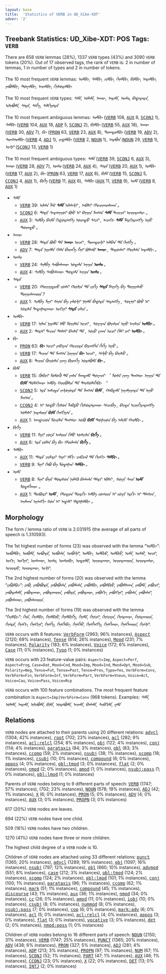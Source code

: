 ```yaml
---
layout: base
title:  'Statistics of VERB in UD_Xibe-XDT'
udver: '2'
---
```


## Treebank Statistics: UD_Xibe-XDT: POS Tags: `VERB`

There are 658 `VERB` lemmas (28%), 1337 `VERB` types (43%) and 3090 `VERB` tokens (20%).
Out of 17 observed tags, the rank of `VERB` is: 2 in number of lemmas, 1 in number of types and 2 in number of tokens.

The 10 most frequent `VERB` lemmas: <em>ᠣᠮᠪᡞ, ᠰᡝᠮᠪᡞ, ᡪᡞᠮᠪᡞ, ᡤᡝᠨᡝᠮᠪᡞ, ᠪᡞᠮᠪᡞ, ᠠᠷᠠᠮᠪᡞ, ᠶᠠᠪᡠᠮᠪᡞ, ᡨᡠᠸᠠᠮᠪᡞ, ᠠᠴᠠᠮᠪᡞ, ᡤᡞᠰᡠᠷᡝᠮᠪᡞ</em>

The 10 most frequent `VERB` types:  <em>ᠰᡝᠮᡝ, ᡠᠯᠠᠮᡝ, ᠠᡣᡡ, ᠠᠷᠠᠮᡝ, ᠣᡥᠣ, ᠪᠠᡩᠠᠷᠠᠷᠠ, ᡞᠯᡞᠪᡠᠮᡝ, ᠰᡝᠷᡝ, ᠰᡝᡥᡝ, ᠰᡝᠯᡤᡞᠶᡝᠷᡝ</em>

The 10 most frequent ambiguous lemmas: <em>ᠣᠮᠪᡞ</em> (<tt><a href="sjo_xdt-pos-VERB.html">VERB</a></tt> 108, <tt><a href="sjo_xdt-pos-AUX.html">AUX</a></tt> 8, <tt><a href="sjo_xdt-pos-SCONJ.html">SCONJ</a></tt> 1), <em>ᠰᡝᠮᠪᡞ</em> (<tt><a href="sjo_xdt-pos-VERB.html">VERB</a></tt> 104, <tt><a href="sjo_xdt-pos-AUX.html">AUX</a></tt> 18, <tt><a href="sjo_xdt-pos-ADP.html">ADP</a></tt> 5, <tt><a href="sjo_xdt-pos-SCONJ.html">SCONJ</a></tt> 2), <em>ᠪᡞᠮᠪᡞ</em> (<tt><a href="sjo_xdt-pos-VERB.html">VERB</a></tt> 55, <tt><a href="sjo_xdt-pos-AUX.html">AUX</a></tt> 18), <em>ᠠᡣᡡ</em> (<tt><a href="sjo_xdt-pos-VERB.html">VERB</a></tt> 30, <tt><a href="sjo_xdt-pos-ADV.html">ADV</a></tt> 7), <em>ᠪᡞ</em> (<tt><a href="sjo_xdt-pos-PRON.html">PRON</a></tt> 63, <tt><a href="sjo_xdt-pos-VERB.html">VERB</a></tt> 23, <tt><a href="sjo_xdt-pos-AUX.html">AUX</a></tt> 8), <em>ᡨᠣᡣᡨᠣᠮᠪᡞ</em> (<tt><a href="sjo_xdt-pos-VERB.html">VERB</a></tt> 19, <tt><a href="sjo_xdt-pos-ADV.html">ADV</a></tt> 2), <em>ᠰᠣᡢᡤᠣᠮᠪᡞ</em> (<tt><a href="sjo_xdt-pos-VERB.html">VERB</a></tt> 4, <tt><a href="sjo_xdt-pos-ADJ.html">ADJ</a></tt> 1), <em>ᡪᡞᡩᡝᠮᠪᡞ</em> (<tt><a href="sjo_xdt-pos-VERB.html">VERB</a></tt> 2, <tt><a href="sjo_xdt-pos-NOUN.html">NOUN</a></tt> 1), <em>ᠠᠷᠪᡠᠨ</em> (<tt><a href="sjo_xdt-pos-NOUN.html">NOUN</a></tt> 29, <tt><a href="sjo_xdt-pos-VERB.html">VERB</a></tt> 1), <em>ᠣᡫᡞ</em> (<tt><a href="sjo_xdt-pos-SCONJ.html">SCONJ</a></tt> 13, <tt><a href="sjo_xdt-pos-VERB.html">VERB</a></tt> 1)

The 10 most frequent ambiguous types:  <em>ᠰᡝᠮᡝ</em> (<tt><a href="sjo_xdt-pos-VERB.html">VERB</a></tt> 39, <tt><a href="sjo_xdt-pos-SCONJ.html">SCONJ</a></tt> 6, <tt><a href="sjo_xdt-pos-AUX.html">AUX</a></tt> 3), <em>ᠠᡣᡡ</em> (<tt><a href="sjo_xdt-pos-VERB.html">VERB</a></tt> 28, <tt><a href="sjo_xdt-pos-ADV.html">ADV</a></tt> 7), <em>ᠣᡥᠣ</em> (<tt><a href="sjo_xdt-pos-VERB.html">VERB</a></tt> 24, <tt><a href="sjo_xdt-pos-AUX.html">AUX</a></tt> 4), <em>ᠰᡝᠷᡝ</em> (<tt><a href="sjo_xdt-pos-VERB.html">VERB</a></tt> 20, <tt><a href="sjo_xdt-pos-AUX.html">AUX</a></tt> 1), <em>ᠣᠮᠪᡞ</em> (<tt><a href="sjo_xdt-pos-VERB.html">VERB</a></tt> 17, <tt><a href="sjo_xdt-pos-AUX.html">AUX</a></tt> 2), <em>ᠪᡞ</em> (<tt><a href="sjo_xdt-pos-PRON.html">PRON</a></tt> 63, <tt><a href="sjo_xdt-pos-VERB.html">VERB</a></tt> 17, <tt><a href="sjo_xdt-pos-AUX.html">AUX</a></tt> 8), <em>ᠪᡞᠮᡝ</em> (<tt><a href="sjo_xdt-pos-VERB.html">VERB</a></tt> 15, <tt><a href="sjo_xdt-pos-SCONJ.html">SCONJ</a></tt> 5, <tt><a href="sjo_xdt-pos-CCONJ.html">CCONJ</a></tt> 4, <tt><a href="sjo_xdt-pos-AUX.html">AUX</a></tt> 1), <em>ᠪᡞᡥᡝ</em> (<tt><a href="sjo_xdt-pos-VERB.html">VERB</a></tt> 11, <tt><a href="sjo_xdt-pos-AUX.html">AUX</a></tt> 6), <em>ᠰᡝᠮᠪᡞ</em> (<tt><a href="sjo_xdt-pos-AUX.html">AUX</a></tt> 11, <tt><a href="sjo_xdt-pos-VERB.html">VERB</a></tt> 9), <em>ᠣᠮᡝ</em> (<tt><a href="sjo_xdt-pos-VERB.html">VERB</a></tt> 8, <tt><a href="sjo_xdt-pos-AUX.html">AUX</a></tt> 1)


* <em>ᠰᡝᠮᡝ</em>
  * <tt><a href="sjo_xdt-pos-VERB.html">VERB</a></tt> 39: <em>ᡞᠯᡥᠠ ᠯᡝᠷ <b>ᠰᡝᠮᡝ</b> ᡞᠯᡥᠠᡫᡞ , ᠠᠪᠰᡞ ᡥᠣᠴᡞᡣᠣᠰᠠᡣᠠ 。</em>
  * <tt><a href="sjo_xdt-pos-SCONJ.html">SCONJ</a></tt> 6: <em>ᡨᡝᠷᡝ ᠰᠠᠷᡤᠠᠨᡪᡠᡞ ᠪᠣᡠ ᡞ ᠪᠠᠨᡪᡞᠨ ᠮᠠᡢᡤᠠ <b>ᠰᡝᠮᡝ</b> ᡨᠠᠴᡞᠴᡞ ᠣᡪᠣᠷᠠᡥᡡ 。</em>
  * <tt><a href="sjo_xdt-pos-AUX.html">AUX</a></tt> 3: <em>ᠰᡞᠮᠪᡝ ᠪᠠᡞᠮᡝ ᡣᡞᡩᡠᠷᡝᡢᡤᡝ ᡠᡨᡨᡠ ᠰᡝᠴᡞ , ᠠᠴᠠᡣᡞ <b>ᠰᡝᠮᡝ</b> ᠮᡝᠷᡣᡞᠷᠠᡢᡤᡝ ᡞᠨᡠ ᡨᡠᡨᡨᡠ 。</em>
* <em>ᠠᡣᡡ</em>
  * <tt><a href="sjo_xdt-pos-VERB.html">VERB</a></tt> 28: <em>ᡨᡝᠷᡝ ᠪᠣᡠ ᡩᡝ <b>ᠠᡣᡡ</b> ᠣᠴᡞ , ᡨᠣᡣᡨᠣᡫᡞ ᠠᠯᠪᠠᠨ ᡩᡝ ᡤᡝᠨᡝᡥᡝ 。</em>
  * <tt><a href="sjo_xdt-pos-ADV.html">ADV</a></tt> 7: <em>ᡨᡝᠷᡝ ᠨᡞᠶᠠᠯᠮᠠ ᡤᠠᠯᠠ ᠪᡝᡨᡥᡝ ᡥᡝᠨᡞ ᠪᠣᠯᡤᠣ <b>ᠠᡣᡡ</b> , ᡩᠠᠷᡠᡥᠠᡞ ᡥᡡᠯᡥᠠ ᠠᠷᠠᠮᠪᡞ 。</em>
* <em>ᠣᡥᠣ</em>
  * <tt><a href="sjo_xdt-pos-VERB.html">VERB</a></tt> 24: <em>ᠰᡞᠮᠪᡝ ᠰᠠᠪᡠᡥᠠᡣᡡ ᡠᡨᠠᠯᠠ ᠠᠨᡞᠶᠠ <b>ᠣᡥᠣ</b> 。</em>
  * <tt><a href="sjo_xdt-pos-AUX.html">AUX</a></tt> 4: <em>ᠰᡞᠮᠪᡝ ᠰᠠᠪᡠᡥᠠᡣᡡ ᡨᡠᡨᠠᠯᠠ ᠠᠨᡞᠶᠠ <b>ᠣᡥᠣ</b> 。</em>
* <em>ᠰᡝᠷᡝ</em>
  * <tt><a href="sjo_xdt-pos-VERB.html">VERB</a></tt> 20: <em>ᡥᡡᡪᡞᠨᡨᠣᡠ ᡪᡠᠰᡞ ᡤᡡᠯᡪᠠ ᡩᡝ ᡪᡞᡥᡝ <b>ᠰᡝᠷᡝ</b> ᠮᡝᡪᡞᡤᡝ ᠪᡝ ᡩᠣᠨᡪᡞᡥᠠᡠ ᡩᠣᠨᡪᡞᡥᠠᡣᡡᠨ ?</em>
  * <tt><a href="sjo_xdt-pos-AUX.html">AUX</a></tt> 1: <em>ᠰᡞᠮᠪᡝ ᠮᡞᠨᡞ ᠰᡝᡪᡝᠨ ᠪᡝ ᠶᠠᠯᡠᡫᡞ ᠨᡝᠨᡝᠮᡝ ᠪᡝᡩᡝᠷᡝ ᠰᡝᠷᡝᡢᡤᡝ , ᠰᡠᠸᡝᠨᡞ ᠪᠣᡠ ᡞ ᡠᠷᠰᡝ ᡨᠠᡨᠠᡧᠠᠷᠠᡣᡡ ᠣᡣᡞᠨᡞ <b>ᠰᡝᠷᡝ</b> ᡪᠠᠯᡞᠨ 。</em>
* <em>ᠣᠮᠪᡞ</em>
  * <tt><a href="sjo_xdt-pos-VERB.html">VERB</a></tt> 17: <em>ᡞᠯᠠᠨ ᠨᡞᠶᠠᠯᠮᠠ ᡝᠮᡠ ᠮᡠᡪᡞᠯᡝᠨ ᠣᠴᡞ , ᠰᡠᠸᠠᠶᠠᠨ ᠪᠣᡞᡥᠣᠨ ᡞᠨᡠ ᠠᡞᠰᡞᠨ <b>ᠣᠮᠪᡞ</b> 。</em>
  * <tt><a href="sjo_xdt-pos-AUX.html">AUX</a></tt> 2: <em>ᡨᡝᠷᡝᡞ ᡨᠠᠴᡞᠨ ᡨᡝᠰᡝᡞ ᠪᠠᠨᠰᡝ ᡩᡝ , ᡠᡪᡠ ᠸᠠᡣᠠ ᠣᠴᡞ ᡤᡝᠯᡞ ᡪᠠᡞ <b>ᠣᠮᠪᡞ</b> 。</em>
* <em>ᠪᡞ</em>
  * <tt><a href="sjo_xdt-pos-PRON.html">PRON</a></tt> 63: <em><b>ᠪᡞ</b> ᠣᠴᡞ ᠶᠠᡦᡞᠶᠠᠨ ᡤᠣᠴᡞᠷᠠ ᠪᡞᠶᠠᡢᡤᡝᠨ ᡥᡝᡥᡝ ᡞᠨᡠ 。</em>
  * <tt><a href="sjo_xdt-pos-VERB.html">VERB</a></tt> 17: <em>ᡨᠠᠴᡞᠨ ᡩᡝ ᠮᠠᡢᡤᠠ ᡫᠣᠨᡪᡞᠨ <b>ᠪᡞ</b> ᠣᠴᡞ , ᠰᡝᡫᡠ ᠪᡝ ᠪᠠᡞᠰᡠ 。</em>
  * <tt><a href="sjo_xdt-pos-AUX.html">AUX</a></tt> 8: <em>ᡨᠠᠴᡞᠨ ᡤᡠᠴᡠᠰᠠ ᡪᡞᡢ ᠪᡞᡨᡥᡝ ᡠᠷᡝᠪᡠᠮᡝ <b>ᠪᡞ</b> 。</em>
* <em>ᠪᡞᠮᡝ</em>
  * <tt><a href="sjo_xdt-pos-VERB.html">VERB</a></tt> 15: <em>ᡤᡠᠪᠴᡞ ᠮᡠᠮᡠᡥᡠ ᡩᡝ ᠶᠠᠰᠠ ᠮᠠᡣᡨᠠᠮᡝ ᡨᡠᠸᠠᠴᡞ ︐ ᠮᡠᠰᡝ ᡪᡞᡢ ᡨᠠᡢᡤᡡ ᠠᠨᡞᠶᠠ ᡩᡝ <b>ᠪᡞᠮᡝ</b> ᡩᡠᠯᡝᡣᡝᡣᡡ ᠠᠮᠪᠠ ᡣᡡᠪᡠᠯᡞᠨ ᡩᡝ ᡨᡝᡞᠰᡠᠯᡝᡥᡝᠪᡞ ︒</em>
  * <tt><a href="sjo_xdt-pos-SCONJ.html">SCONJ</a></tt> 5: <em>ᡝᠷᡝ ᠠᠰᡞᡨᠠ ᡪᠠᡫᡠᠨᡠᠷᡝ ᡩᡝ ᠮᠠᡢᡤᠠ <b>ᠪᡞᠮᡝ</b> , ᡤᠠᠪᡨᠠᠮᡝ ᠨᡞᠶᠠᠮᠨᡞᠶᠠᠷᠠ ᡩᡝ ᡞᠨᡠ ᠮᠠᡢᡤᠠ 。</em>
  * <tt><a href="sjo_xdt-pos-CCONJ.html">CCONJ</a></tt> 4: <em>ᡞ ᡠᡩᡠ ᡤᡞᠰᡠᠨ ᠯᠠᠪᡩᡠ ᡤᡞᠰᡠᠷᡝᠷᠠᡣᡡ ᠰᡝᠴᡞᠪᡝ , ᠪᠠᡞᡨᠠ ᡞᠴᡞᡥᡞᠶᠠᠷᠠᡢᡤᡝ ᡠᠮᡝᠰᡞ ᠨᠠᠷᡥᡡᠨ <b>ᠪᡞᠮᡝ</b> ᡤᡝᡢᡤᡞᠶᡝᠨ 。</em>
  * <tt><a href="sjo_xdt-pos-AUX.html">AUX</a></tt> 1: <em>ᠠᡣᡩᠠᠴᡠᠨ ᠮᡠᡪᡞᠯᡝᠨ ᡨᠠᡢᡤᡡ ᡠᠪᡠ <b>ᠪᡞᠮᡝ</b> ᡨᡠᡧᠠᠨᡠᠨ ᠪᡝ ᠠᠯᡞᠮᡝ ᡤᠠᡞᠮᠪᡞ 。</em>
* <em>ᠪᡞᡥᡝ</em>
  * <tt><a href="sjo_xdt-pos-VERB.html">VERB</a></tt> 11: <em>ᠮᡞᠨᡞ ᡪᡠᠸᡝ ᠠᡥᡡᠨ ᡤᡝᠮᡠ ᡠᠰᡞᠰᠠ <b>ᠪᡞᡥᡝ</b> 。</em>
  * <tt><a href="sjo_xdt-pos-AUX.html">AUX</a></tt> 6: <em>ᡝᠷᡝ ᡪᡠᠯᡝᠨ ᠪᡝ ᠪᡞ ᡥᡡᠯᠠᡥᠠ <b>ᠪᡞᡥᡝ</b> 。</em>
* <em>ᠰᡝᠮᠪᡞ</em>
  * <tt><a href="sjo_xdt-pos-AUX.html">AUX</a></tt> 11: <em>ᡨᡝᠷᡝ ᠴᡞᠮᠠᠷᡞ ᠰᡞᠨᡞ ᡝᠮᡤᡞ ᠴᠠᠪᠴᠠᠯ ᡩᡝ ᡤᡝᠨᡝᡣᡞ <b>ᠰᡝᠮᠪᡞ</b> 。</em>
  * <tt><a href="sjo_xdt-pos-VERB.html">VERB</a></tt> 9: <em>ᠮᡞᠨᡞ ᡤᡝᠪᡠ ᠪᡝ ᠮᡠᡨᡝᡧᠠᠨ <b>ᠰᡝᠮᠪᡞ</b> 。</em>
* <em>ᠣᠮᡝ</em>
  * <tt><a href="sjo_xdt-pos-VERB.html">VERB</a></tt> 8: <em>ᠮᡞᠨᡞ ᠪᡝᠶᡝ ᡩᡠᠷᠰᡠᠨ ᠨᡞᠮᡝᡣᡠ ᠪᠠᡥᠠᡥᠠ ᡩᡝᠷᡞ ᡝᠪᠰᡞ , ᡧᡠᠸᡝ ᠰᠠᡞᠨ <b>ᠣᠮᡝ</b> ᠮᡠᡨᡝᡥᡝᡣᡡ 。</em>
  * <tt><a href="sjo_xdt-pos-AUX.html">AUX</a></tt> 1: <em>ᡩᠣᠪᠣᠷᡞ <b>ᠣᠮᡝ</b> , ᡥᠣᡨᠣᠨ ᡩᠣᠷᡤᡞ ᠠᠮᠪᠠ ᡪᡠᡤᡡᠨ ᡞ ᡪᡠᠸᡝ ᡝᠷᡤᡞ ᡞ ᡩᡝᡢᡪᠠᠨ , ᠠᡞᠮᠠᡣᠠ ᡞᠨᡝᡢᡤᡞ ᡧᡠᠨ ᡞ ᠠᡩᠠᠯᡞ ᡝᠯᡩᡝᡧᡝᠮᠪᡞ 。</em>

## Morphology

The form / lemma ratio of `VERB` is 2.031915 (the average of all parts of speech is 1.310593).

The 1st highest number of forms (23) was observed with the lemma “ᠣᠮᠪᡞ”: <em>ᠣᠪᡠᠮᠪᡞ, ᠣᠪᡠᠮᡝ, ᠣᠪᡠᠷᡝ, ᠣᠪᡠᡥᠠ, ᠣᠪᡠᡫᡞ, ᠣᠮᠪᡞ, ᠣᠮᠪᡞᠣ, ᠣᠮᠪᡞᡠ, ᠣᠮᡝ, ᠣᠰᠣ, ᠣᠴᡞ, ᠣᡣᡞ, ᠣᡣᡞᠨᡞ, ᠣᡥᠠᡣᡡ, ᠣᡥᠣ, ᠣᡥᠣᠪᡞ, ᠣᡨᠣᠯᠣ, ᠣᡪᠣᠷᠠᡣᡡ, ᠣᡪᠣᠷᠠᡣᡡᠨ, ᠣᡪᠣᠷᠠᡥᡡ, ᠣᡪᠣᠷᠣ, ᠣᡪᠣᠷᡣᡡ, ᠣᡫᡞ</em>.

The 2nd highest number of forms (20) was observed with the lemma “ᠶᠠᠪᡠᠮᠪᡞ”: <em>ᠶᠠᠪᡠ, ᠶᠠᠪᡠᠪᡠᠷᡝ, ᠶᠠᠪᡠᠪᡠᡥᠠ, ᠶᠠᠪᡠᠮᠠᡥᠠ, ᠶᠠᠪᡠᠮᠪᡞ, ᠶᠠᠪᡠᠮᠪᡞᡠ, ᠶᠠᠪᡠᠮᠰᠠᡣᠠ, ᠶᠠᠪᡠᠮᡝ, ᠶᠠᠪᡠᠴᡞ, ᠶᠠᠪᡠᠷᠠᠯᠠᠮᡝ, ᠶᠠᠪᡠᠷᠠᡣᡡ, ᠶᠠᠪᡠᠷᠠᡣᡡᠨ, ᠶᠠᠪᡠᠷᡝ, ᠶᠠᠪᡠᠷᡣᡡ, ᠶᠠᠪᡠᡣᡞ, ᠶᠠᠪᡠᡣᡞᠨᡞ, ᠶᠠᠪᡠᡥᠠ, ᠶᠠᠪᡠᡥᠠᡞ, ᠶᠠᠪᡠᡥᠠᡣᡡ, ᠶᠠᠪᡠᡥᠠᡣᡡᠨ</em>.

The 3rd highest number of forms (19) was observed with the lemma “ᡤᡝᠨᡝᠮᠪᡞ”: <em>ᡤᡝᠨᡝ, ᡤᡝᠨᡝᠮᠪᡞ, ᡤᡝᠨᡝᠮᠪᡞᡠ, ᡤᡝᠨᡝᠮᠪᡞᡥᡝ, ᡤᡝᠨᡝᠮᡝ, ᡤᡝᠨᡝᠴᡞ, ᡤᡝᠨᡝᠴᡞᠨᠠ, ᡤᡝᠨᡝᠷᠠᡣᡡ, ᡤᡝᠨᡝᠷᠠᡣᡡᠨ, ᡤᡝᠨᡝᠷᡝ, ᡤᡝᠨᡝᡣᡞ, ᡤᡝᠨᡝᡣᡞᠨᡞ, ᡤᡝᠨᡝᡥᡝ, ᡤᡝᠨᡝᡥᡝᠪᡞ, ᡤᡝᠨᡝᡥᡝᡠ, ᡤᡝᠨᡝᡥᡝᡢᡤᡝ, ᡤᡝᠨᡝᡥᡝᡣᡡ, ᡤᡝᠨᡝᡥᡝᡣᡡᠨ, ᡤᡝᠨᡝᡫᡞ</em>.

`VERB` occurs with 8 features: <tt><a href="sjo_xdt-feat-VerbForm.html">VerbForm</a></tt> (2963; 96% instances), <tt><a href="sjo_xdt-feat-Aspect.html">Aspect</a></tt> (2120; 69% instances), <tt><a href="sjo_xdt-feat-Tense.html">Tense</a></tt> (814; 26% instances), <tt><a href="sjo_xdt-feat-Mood.html">Mood</a></tt> (231; 7% instances), <tt><a href="sjo_xdt-feat-Polarity.html">Polarity</a></tt> (183; 6% instances), <tt><a href="sjo_xdt-feat-Voice.html">Voice</a></tt> (172; 6% instances), <tt><a href="sjo_xdt-feat-Case.html">Case</a></tt> (11; 0% instances), <tt><a href="sjo_xdt-feat-Typo.html">Typo</a></tt> (1; 0% instances)

`VERB` occurs with 23 feature-value pairs: `Aspect=Imp`, `Aspect=Perf`, `Aspect=Prog`, `Case=Dat`, `Mood=Cnd`, `Mood=Imp`, `Mood=Ind`, `Mood=Opt`, `Mood=Sub`, `Polarity=Neg`, `Tense=Fut`, `Tense=Past`, `Tense=Pres`, `Typo=Yes`, `VerbForm=Conv`, `VerbForm=Fin`, `VerbForm=Inf`, `VerbForm=Part`, `VerbForm=Vnoun`, `Voice=Act`, `Voice=Cau`, `Voice=Pass`, `Voice=Rcp`

`VERB` occurs with 100 feature combinations.
The most frequent feature combination is `Aspect=Imp|VerbForm=Conv` (968 tokens).
Examples: <em>ᠰᡝᠮᡝ, ᡠᠯᠠᠮᡝ, ᠠᠷᠠᠮᡝ, ᡞᠯᡞᠪᡠᠮᡝ, ᠪᡞᠮᡝ, ᡠᠷᡝᠪᡠᠮᡝ, ᠠᠴᠠᠮᡝ, ᠪᠠᡥᠠᠮᡝ, ᠰᡞᠪᡣᡞᠮᡝ, ᠸᡝᠮᡝ</em>


## Relations

`VERB` nodes are attached to their parents using 20 different relations: <tt><a href="sjo_xdt-dep-advcl.html">advcl</a></tt> (1304; 42% instances), <tt><a href="sjo_xdt-dep-root.html">root</a></tt> (702; 23% instances), <tt><a href="sjo_xdt-dep-acl.html">acl</a></tt> (282; 9% instances), <tt><a href="sjo_xdt-dep-acl-relcl.html">acl:relcl</a></tt> (254; 8% instances), <tt><a href="sjo_xdt-dep-obj.html">obj</a></tt> (122; 4% instances), <tt><a href="sjo_xdt-dep-conj.html">conj</a></tt> (114; 4% instances), <tt><a href="sjo_xdt-dep-parataxis.html">parataxis</a></tt> (84; 3% instances), <tt><a href="sjo_xdt-dep-obl.html">obl</a></tt> (83; 3% instances), <tt><a href="sjo_xdt-dep-ccomp.html">ccomp</a></tt> (59; 2% instances), <tt><a href="sjo_xdt-dep-nsubj.html">nsubj</a></tt> (38; 1% instances), <tt><a href="sjo_xdt-dep-xcomp.html">xcomp</a></tt> (18; 1% instances), <tt><a href="sjo_xdt-dep-csubj.html">csubj</a></tt> (10; 0% instances), <tt><a href="sjo_xdt-dep-compound.html">compound</a></tt> (6; 0% instances), <tt><a href="sjo_xdt-dep-appos.html">appos</a></tt> (4; 0% instances), <tt><a href="sjo_xdt-dep-obl-tmod.html">obl:tmod</a></tt> (3; 0% instances), <tt><a href="sjo_xdt-dep-flat.html">flat</a></tt> (2; 0% instances), <tt><a href="sjo_xdt-dep-nmod.html">nmod</a></tt> (2; 0% instances), <tt><a href="sjo_xdt-dep-amod.html">amod</a></tt> (1; 0% instances), <tt><a href="sjo_xdt-dep-nsubj-pass.html">nsubj:pass</a></tt> (1; 0% instances), <tt><a href="sjo_xdt-dep-obl-lmod.html">obl:lmod</a></tt> (1; 0% instances)

Parents of `VERB` nodes belong to 9 different parts of speech: <tt><a href="sjo_xdt-pos-VERB.html">VERB</a></tt> (1747; 57% instances),  (702; 23% instances), <tt><a href="sjo_xdt-pos-NOUN.html">NOUN</a></tt> (578; 19% instances), <tt><a href="sjo_xdt-pos-ADJ.html">ADJ</a></tt> (42; 1% instances), <tt><a href="sjo_xdt-pos-X.html">X</a></tt> (6; 0% instances), <tt><a href="sjo_xdt-pos-PRON.html">PRON</a></tt> (5; 0% instances), <tt><a href="sjo_xdt-pos-ADV.html">ADV</a></tt> (4; 0% instances), <tt><a href="sjo_xdt-pos-AUX.html">AUX</a></tt> (3; 0% instances), <tt><a href="sjo_xdt-pos-PROPN.html">PROPN</a></tt> (3; 0% instances)

617 (20%) `VERB` nodes are leaves.

694 (22%) `VERB` nodes have one child.

509 (16%) `VERB` nodes have two children.

1270 (41%) `VERB` nodes have three or more children.

The highest child degree of a `VERB` node is 10.

Children of `VERB` nodes are attached using 33 different relations: <tt><a href="sjo_xdt-dep-punct.html">punct</a></tt> (1365; 20% instances), <tt><a href="sjo_xdt-dep-advcl.html">advcl</a></tt> (1289; 19% instances), <tt><a href="sjo_xdt-dep-obj.html">obj</a></tt> (1097; 16% instances), <tt><a href="sjo_xdt-dep-nsubj.html">nsubj</a></tt> (797; 12% instances), <tt><a href="sjo_xdt-dep-obl.html">obl</a></tt> (660; 10% instances), <tt><a href="sjo_xdt-dep-advmod.html">advmod</a></tt> (551; 8% instances), <tt><a href="sjo_xdt-dep-case.html">case</a></tt> (212; 3% instances), <tt><a href="sjo_xdt-dep-obl-tmod.html">obl:tmod</a></tt> (124; 2% instances), <tt><a href="sjo_xdt-dep-xcomp.html">xcomp</a></tt> (124; 2% instances), <tt><a href="sjo_xdt-dep-obl-lmod.html">obl:lmod</a></tt> (101; 1% instances), <tt><a href="sjo_xdt-dep-conj.html">conj</a></tt> (100; 1% instances), <tt><a href="sjo_xdt-dep-parataxis.html">parataxis</a></tt> (96; 1% instances), <tt><a href="sjo_xdt-dep-ccomp.html">ccomp</a></tt> (62; 1% instances), <tt><a href="sjo_xdt-dep-mark.html">mark</a></tt> (51; 1% instances), <tt><a href="sjo_xdt-dep-compound.html">compound</a></tt> (45; 1% instances), <tt><a href="sjo_xdt-dep-discourse.html">discourse</a></tt> (43; 1% instances), <tt><a href="sjo_xdt-dep-aux.html">aux</a></tt> (36; 1% instances), <tt><a href="sjo_xdt-dep-nmod.html">nmod</a></tt> (34; 0% instances), <tt><a href="sjo_xdt-dep-cc.html">cc</a></tt> (26; 0% instances), <tt><a href="sjo_xdt-dep-amod.html">amod</a></tt> (11; 0% instances), <tt><a href="sjo_xdt-dep-iobj.html">iobj</a></tt> (10; 0% instances), <tt><a href="sjo_xdt-dep-csubj.html">csubj</a></tt> (8; 0% instances), <tt><a href="sjo_xdt-dep-nummod.html">nummod</a></tt> (8; 0% instances), <tt><a href="sjo_xdt-dep-nsubj-pass.html">nsubj:pass</a></tt> (7; 0% instances), <tt><a href="sjo_xdt-dep-cop.html">cop</a></tt> (6; 0% instances), <tt><a href="sjo_xdt-dep-mark-adv.html">mark:adv</a></tt> (6; 0% instances), <tt><a href="sjo_xdt-dep-acl.html">acl</a></tt> (5; 0% instances), <tt><a href="sjo_xdt-dep-acl-relcl.html">acl:relcl</a></tt> (4; 0% instances), <tt><a href="sjo_xdt-dep-appos.html">appos</a></tt> (3; 0% instances), <tt><a href="sjo_xdt-dep-flat.html">flat</a></tt> (3; 0% instances), <tt><a href="sjo_xdt-dep-vocative.html">vocative</a></tt> (3; 0% instances), <tt><a href="sjo_xdt-dep-det.html">det</a></tt> (2; 0% instances), <tt><a href="sjo_xdt-dep-nmod-poss.html">nmod:poss</a></tt> (1; 0% instances)

Children of `VERB` nodes belong to 16 different parts of speech: <tt><a href="sjo_xdt-pos-NOUN.html">NOUN</a></tt> (2150; 31% instances), <tt><a href="sjo_xdt-pos-VERB.html">VERB</a></tt> (1747; 25% instances), <tt><a href="sjo_xdt-pos-PUNCT.html">PUNCT</a></tt> (1365; 20% instances), <tt><a href="sjo_xdt-pos-ADV.html">ADV</a></tt> (438; 6% instances), <tt><a href="sjo_xdt-pos-PRON.html">PRON</a></tt> (327; 5% instances), <tt><a href="sjo_xdt-pos-ADJ.html">ADJ</a></tt> (281; 4% instances), <tt><a href="sjo_xdt-pos-ADP.html">ADP</a></tt> (213; 3% instances), <tt><a href="sjo_xdt-pos-PROPN.html">PROPN</a></tt> (97; 1% instances), <tt><a href="sjo_xdt-pos-NUM.html">NUM</a></tt> (67; 1% instances), <tt><a href="sjo_xdt-pos-SCONJ.html">SCONJ</a></tt> (52; 1% instances), <tt><a href="sjo_xdt-pos-PART.html">PART</a></tt> (47; 1% instances), <tt><a href="sjo_xdt-pos-AUX.html">AUX</a></tt> (46; 1% instances), <tt><a href="sjo_xdt-pos-CCONJ.html">CCONJ</a></tt> (23; 0% instances), <tt><a href="sjo_xdt-pos-X.html">X</a></tt> (22; 0% instances), <tt><a href="sjo_xdt-pos-DET.html">DET</a></tt> (13; 0% instances), <tt><a href="sjo_xdt-pos-INTJ.html">INTJ</a></tt> (2; 0% instances)

